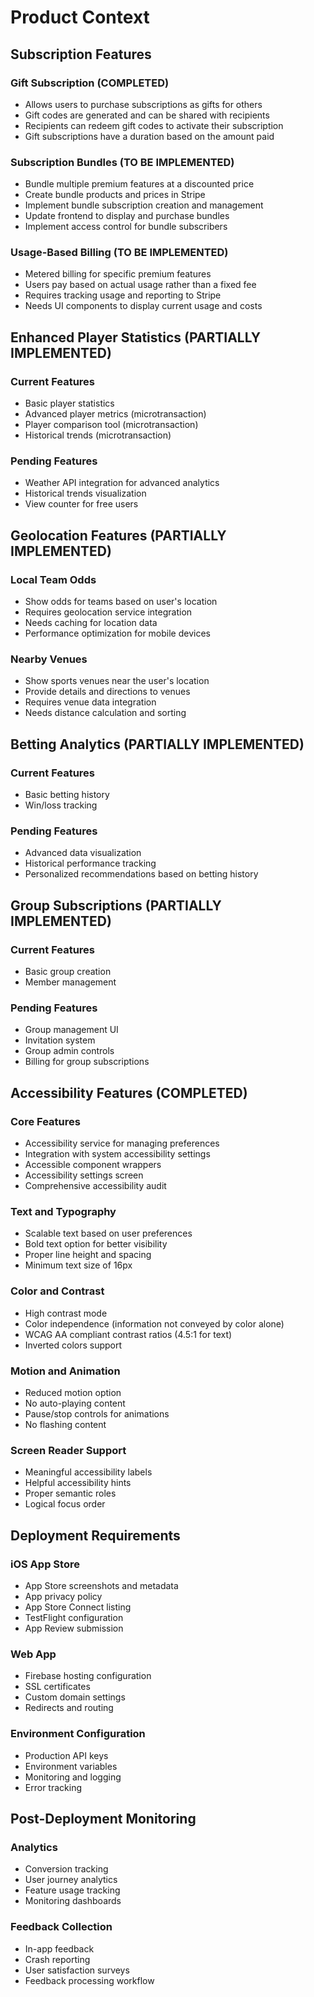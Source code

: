 # Product Context

## Subscription Features

### Gift Subscription (COMPLETED)
- Allows users to purchase subscriptions as gifts for others
- Gift codes are generated and can be shared with recipients
- Recipients can redeem gift codes to activate their subscription
- Gift subscriptions have a duration based on the amount paid

### Subscription Bundles (TO BE IMPLEMENTED)
- Bundle multiple premium features at a discounted price
- Create bundle products and prices in Stripe
- Implement bundle subscription creation and management
- Update frontend to display and purchase bundles
- Implement access control for bundle subscribers

### Usage-Based Billing (TO BE IMPLEMENTED)
- Metered billing for specific premium features
- Users pay based on actual usage rather than a fixed fee
- Requires tracking usage and reporting to Stripe
- Needs UI components to display current usage and costs

## Enhanced Player Statistics (PARTIALLY IMPLEMENTED)

### Current Features
- Basic player statistics
- Advanced player metrics (microtransaction)
- Player comparison tool (microtransaction)
- Historical trends (microtransaction)

### Pending Features
- Weather API integration for advanced analytics
- Historical trends visualization
- View counter for free users

## Geolocation Features (PARTIALLY IMPLEMENTED)

### Local Team Odds
- Show odds for teams based on user's location
- Requires geolocation service integration
- Needs caching for location data
- Performance optimization for mobile devices

### Nearby Venues
- Show sports venues near the user's location
- Provide details and directions to venues
- Requires venue data integration
- Needs distance calculation and sorting

## Betting Analytics (PARTIALLY IMPLEMENTED)

### Current Features
- Basic betting history
- Win/loss tracking

### Pending Features
- Advanced data visualization
- Historical performance tracking
- Personalized recommendations based on betting history

## Group Subscriptions (PARTIALLY IMPLEMENTED)

### Current Features
- Basic group creation
- Member management

### Pending Features
- Group management UI
- Invitation system
- Group admin controls
- Billing for group subscriptions

## Accessibility Features (COMPLETED)

### Core Features
- Accessibility service for managing preferences
- Integration with system accessibility settings
- Accessible component wrappers
- Accessibility settings screen
- Comprehensive accessibility audit

### Text and Typography
- Scalable text based on user preferences
- Bold text option for better visibility
- Proper line height and spacing
- Minimum text size of 16px

### Color and Contrast
- High contrast mode
- Color independence (information not conveyed by color alone)
- WCAG AA compliant contrast ratios (4.5:1 for text)
- Inverted colors support

### Motion and Animation
- Reduced motion option
- No auto-playing content
- Pause/stop controls for animations
- No flashing content

### Screen Reader Support
- Meaningful accessibility labels
- Helpful accessibility hints
- Proper semantic roles
- Logical focus order

## Deployment Requirements

### iOS App Store
- App Store screenshots and metadata
- App privacy policy
- App Store Connect listing
- TestFlight configuration
- App Review submission

### Web App
- Firebase hosting configuration
- SSL certificates
- Custom domain settings
- Redirects and routing

### Environment Configuration
- Production API keys
- Environment variables
- Monitoring and logging
- Error tracking

## Post-Deployment Monitoring

### Analytics
- Conversion tracking
- User journey analytics
- Feature usage tracking
- Monitoring dashboards

### Feedback Collection
- In-app feedback
- Crash reporting
- User satisfaction surveys
- Feedback processing workflow